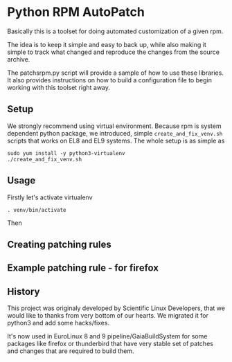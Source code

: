 # Python RPM AutoPatch

Basically this is a toolset for doing automated customization of a given rpm.

The idea is to keep it simple and easy to back up, while also making it simple
to track what changed and reproduce the changes from the source archive.

The patchsrpm.py script will provide a sample of how to use these libraries. It
also provides instructions on how to build a configuration file to begin
working with this toolset right away.


## Setup

We strongly recommend using virtual environment. Because rpm is system
dependent python package, we introduced, simple `create_and_fix_venv.sh`
scripts that works on EL8 and EL9 systems. The whole setup is as simple as
```
sudo yum install -y python3-virtualenv
./create_and_fix_venv.sh
```

## Usage

Firstly let's activate virtualenv
```
. venv/bin/activate
```

Then

## Creating patching rules


## Example patching rule - for firefox


## History

This project was originaly developed by Scientific Linux Developers, that we
would like to thanks from very bottom of our hearts. We migrated it
for python3 and add some hacks/fixes.

It's now used in EuroLinux 8 and 9 pipeline/GaiaBuildSystem for some packages
like firefox or thunderbird that have very stable set of patches and changes
that are required to build them.
